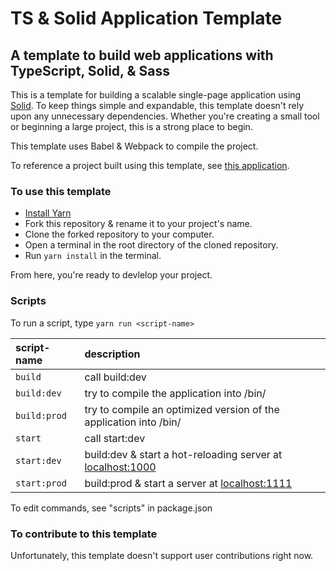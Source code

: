 TS & Solid Application Template
===
A template to build web applications with TypeScript, Solid, & Sass
---
This is a template for building a scalable single-page application using [Solid]. To keep things simple and expandable, this template doesn't rely upon any unnecessary dependencies. Whether you're creating a small tool or beginning a large project, this is a strong place to begin.

This template uses Babel & Webpack to compile the project.

To reference a project built using this template, see [this   application](https://github.com/YourZombieMop/totally-tubular-task-table).

### To use this template
* [Install Yarn]
* Fork this repository & rename it to your project's name.
* Clone the forked repository to your computer.
* Open a terminal in the root directory of the cloned repository.
* Run `yarn install` in the terminal.

From here, you're ready to devlelop your project.

### Scripts
To run a script, type `yarn run <script-name>`

| script-name | description |
|:----------- |:----------- |
| `build` | call build:dev |
| `build:dev` | try to compile the application into /bin/ |
| `build:prod` | try to compile an optimized version of the application into /bin/ |
| `start` | call start:dev |
| `start:dev` | build:dev & start a hot-reloading server at [localhost:1000](http://localhost:1000) |
| `start:prod` | build:prod & start a server at [localhost:1111](http://localhost:1111) |

To edit commands, see "scripts" in package.json

### To contribute to this template
Unfortunately, this template doesn't support user contributions right now.

[Install Yarn]: https://yarnpkg.com/getting-started/install
[Solid]: https://www.solidjs.com/